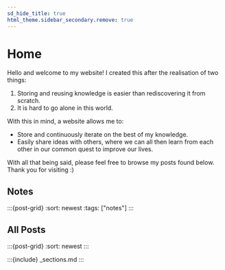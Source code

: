 ```yaml
---
sd_hide_title: true
html_theme.sidebar_secondary.remove: true
---
```


# Home

Hello and welcome to my website! I created this after the realisation of two things:

1. Storing and reusing knowledge is easier than rediscovering it from scratch.
1. It is hard to go alone in this world.

With this in mind, a website allows me to:

- Store and continuously iterate on the best of my knowledge.
- Easily share ideas with others, where we can all then learn from each other in our common quest to improve our lives.

With all that being said, please feel free to browse my posts found below. Thank you for visiting :)

## Notes

:::{post-grid}
:sort: newest
:tags: ["notes"]
:::

## All Posts

:::{post-grid}
:sort: newest
:::

<!-- Do not delete this as it will break section navigation otherwise -->
:::{include} _sections.md
:::
